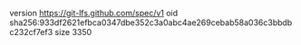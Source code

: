 version https://git-lfs.github.com/spec/v1
oid sha256:933df2621efbca0347dbe352c3a0abc4ae269cebab58a036c3bbdbc232cf7ef3
size 3350
